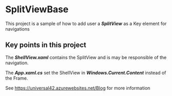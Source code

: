 # SplitViewBase

This project is a sample of how to add user a ***SplitView*** as a Key element for navigations

## Key points in this project

The ***ShellView.xaml*** contains the SplitView and is may be responsible of the navigation.

The ***App.xaml.cs*** set the ShellView in ***Windows.Current.Content*** instead of the Frame.

See https://universal42.azurewebsites.net/Blog for more information
